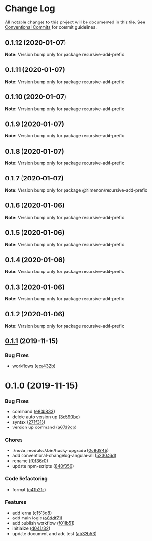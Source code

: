 # Change Log

All notable changes to this project will be documented in this file.
See [Conventional Commits](https://conventionalcommits.org) for commit guidelines.

<a name="0.1.12"></a>
## 0.1.12 (2020-01-07)

**Note:** Version bump only for package recursive-add-prefix





<a name="0.1.11"></a>
## 0.1.11 (2020-01-07)

**Note:** Version bump only for package recursive-add-prefix





<a name="0.1.10"></a>
## 0.1.10 (2020-01-07)

**Note:** Version bump only for package recursive-add-prefix





<a name="0.1.9"></a>
## 0.1.9 (2020-01-07)

**Note:** Version bump only for package recursive-add-prefix





<a name="0.1.8"></a>
## 0.1.8 (2020-01-07)

**Note:** Version bump only for package recursive-add-prefix





<a name="0.1.7"></a>
## 0.1.7 (2020-01-07)

**Note:** Version bump only for package @himenon/recursive-add-prefix





<a name="0.1.6"></a>
## 0.1.6 (2020-01-06)

**Note:** Version bump only for package recursive-add-prefix





<a name="0.1.5"></a>
## 0.1.5 (2020-01-06)

**Note:** Version bump only for package recursive-add-prefix





<a name="0.1.4"></a>
## 0.1.4 (2020-01-06)

**Note:** Version bump only for package recursive-add-prefix





<a name="0.1.3"></a>
## 0.1.3 (2020-01-06)

**Note:** Version bump only for package recursive-add-prefix





<a name="0.1.2"></a>
## 0.1.2 (2020-01-06)

**Note:** Version bump only for package recursive-add-prefix





<a name="0.1.1"></a>
## [0.1.1](http://recursive-add-prefix/compare/recursive-add-prefix@0.1.0...recursive-add-prefix@0.1.1) (2019-11-15)


### Bug Fixes

* workflows ([eca432b](http://recursive-add-prefix/commits/eca432b))





<a name="0.1.0"></a>
# 0.1.0 (2019-11-15)


### Bug Fixes

* command ([e80b833](http://recursive-add-prefix/commits/e80b833))
* delete auto version up ([3d590be](http://recursive-add-prefix/commits/3d590be))
* syntax ([271f316](http://recursive-add-prefix/commits/271f316))
* version up command ([a67d3cb](http://recursive-add-prefix/commits/a67d3cb))


### Chores

* ./node_modules/.bin/husky-upgrade ([0c8d845](http://recursive-add-prefix/commits/0c8d845))
* add conventional-changelog-angular-all ([523046d](http://recursive-add-prefix/commits/523046d))
* rename ([f0f36e0](http://recursive-add-prefix/commits/f0f36e0))
* update npm-scripts ([840f356](http://recursive-add-prefix/commits/840f356))


### Code Refactoring

* format ([c41b21c](http://recursive-add-prefix/commits/c41b21c))


### Features

* add lerna ([c1518d8](http://recursive-add-prefix/commits/c1518d8))
* add main logic ([a6ddf71](http://recursive-add-prefix/commits/a6ddf71))
* add publish workflow ([f011b51](http://recursive-add-prefix/commits/f011b51))
* initialize ([d041a32](http://recursive-add-prefix/commits/d041a32))
* update document and add test ([ab33b53](http://recursive-add-prefix/commits/ab33b53))
